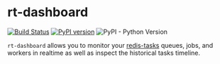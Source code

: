 rt-dashboard
============

[![Build Status](https://travis-ci.com/djangsters/rt-dashboard.svg?branch=master)](https://travis-ci.com/djangsters/rt-dashboard)
[![PyPI version](https://badge.fury.io/py/rt-dashboard.svg)](https://badge.fury.io/py/rt-dashboard)
![PyPI - Python Version](https://img.shields.io/pypi/pyversions/rt-dashboard)

`rt-dashboard` allows you to monitor your [redis-tasks](
https://github.com/djangsters/redis-tasks) queues, jobs, and workers
 in realtime as well as inspect the historical tasks timeline.
